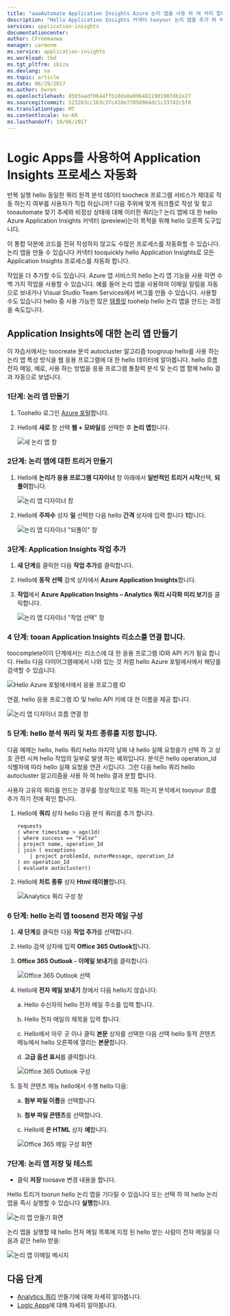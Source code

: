```yaml
---
title: "aaaAutomate Application Insights Azure 논리 앱을 사용 하 여 처리 합니다."
description: "Hello Application Insights 커넥터 tooyour 논리 앱을 추가 하 여 반복 가능한 프로세스 신속 하 게 자동화할 수 방법을 알아봅니다."
services: application-insights
documentationcenter: 
author: CFreemanwa
manager: carmonm
ms.service: application-insights
ms.workload: tbd
ms.tgt_pltfrm: ibiza
ms.devlang: na
ms.topic: article
ms.date: 06/29/2017
ms.author: bwren
ms.openlocfilehash: 8565aadf0644ffb10da8a0964821901907db2e27
ms.sourcegitcommit: 523283cc1b3c37c428e77850964dc1c33742c5f0
ms.translationtype: MT
ms.contentlocale: ko-KR
ms.lasthandoff: 10/06/2017
---
```

# <a name="automate-application-insights-processes-by-using-logic-apps"></a>Logic Apps를 사용하여 Application Insights 프로세스 자동화

반복 실행 hello 동일한 쿼리 원격 분석 데이터 toocheck 프로그램 서비스가 제대로 작동 하는지 여부를 사용자가 직접 하십니까? 다음 주위에 맞게 워크플로 작성 및 찾고 tooautomate 찾기 추세와 비정상 상태에 대해 이러한 쿼리는? 논리 앱에 대 한 hello Azure Application Insights 커넥터 (preview)는이 목적을 위해 hello 오른쪽 도구입니다.

이 통합 덕분에 코드를 전혀 작성하지 않고도 수많은 프로세스를 자동화할 수 있습니다. 논리 앱을 만들 수 있습니다 커넥터 tooquickly hello Application Insights로 모든 Application Insights 프로세스를 자동화 합니다. 

작업을 더 추가할 수도 있습니다. Azure 앱 서비스의 hello 논리 앱 기능을 사용 하면 수백 가지 작업을 사용할 수 있습니다. 예를 들어 논리 앱을 사용하여 이메일 알림을 자동으로 보내거나 Visual Studio Team Services에서 버그를 만들 수 있습니다. 사용할 수도 있습니다 hello 중 사용 가능한 많은 [템플릿](https://docs.microsoft.com/azure/logic-apps/logic-apps-use-logic-app-templates) toohelp hello 논리 앱을 만드는 과정을 속도입니다. 

## <a name="create-a-logic-app-for-application-insights"></a>Application Insights에 대한 논리 앱 만들기

이 자습서에서는 toocreate 분석 autocluster 알고리즘 toogroup hello를 사용 하는 논리 앱 특성 방식을 웹 응용 프로그램에 대 한 hello 데이터에 알아봅니다. hello 흐름 전자 메일, 예로, 사용 하는 방법을 응용 프로그램 통찰력 분석 및 논리 앱 함께 hello 결과 자동으로 보냅니다. 

### <a name="step-1-create-a-logic-app"></a>1단계: 논리 앱 만들기
1. Toohello 로그인 [Azure 포털](https://portal.azure.com)합니다.
2. Hello에 **새로** 창 선택 **웹 + 모바일**를 선택한 후 **논리 앱**합니다.

    ![새 논리 앱 창](./media/automate-with-logic-apps/logicapp1.png)

### <a name="step-2-create-a-trigger-for-your-logic-app"></a>2단계: 논리 앱에 대한 트리거 만들기
1. Hello에 **논리가 응용 프로그램 디자이너** 창 아래에서 **일반적인 트리거 시작**선택, **되풀이**합니다.

    ![논리 앱 디자이너 창](./media/automate-with-logic-apps/logicapp2.png)

2. Hello에 **주파수** 상자 **일** 선택한 다음 hello **간격** 상자에 입력 합니다 **1**합니다.

    ![논리 앱 디자이너 "되풀이" 창](./media/automate-with-logic-apps/step2b.png)

### <a name="step-3-add-an-application-insights-action"></a>3단계: Application Insights 작업 추가
1. **새 단계**를 클릭한 다음 **작업 추가**를 클릭합니다.

2. Hello에 **동작 선택** 검색 상자에서 **Azure Application Insights**합니다.

3. **작업**에서 **Azure Application Insights – Analytics 쿼리 시각화 미리 보기**를 클릭합니다.

    ![논리 앱 디자이너 "작업 선택" 창](./media/automate-with-logic-apps/flow2.png)

### <a name="step-4-connect-tooan-application-insights-resource"></a>4 단계: tooan Application Insights 리소스를 연결 합니다.

toocomplete이이 단계에서는 리소스에 대 한 응용 프로그램 ID와 API 키가 필요 합니다. Hello 다음 다이어그램에에서 나와 있는 것 처럼 hello Azure 포털에서에서 해당를 검색할 수 있습니다.

![Hello Azure 포털에서에서 응용 프로그램 ID](./media/automate-with-logic-apps/appid.png) 

연결, hello 응용 프로그램 ID 및 hello API 키에 대 한 이름을 제공 합니다.

![논리 앱 디자이너 흐름 연결 창](./media/automate-with-logic-apps/flow3.png)

### <a name="step-5-specify-hello-analytics-query-and-chart-type"></a>5 단계: hello 분석 쿼리 및 차트 종류를 지정 합니다.
다음 예제는 hello, hello 쿼리 hello 마지막 날짜 내 hello 실패 요청을가 선택 하 고 상호 관련 시켜 hello 작업의 일부로 발생 하는 예외입니다. 분석은 hello operation_Id 식별자에 따라 hello 실패 요청을 연관 시킵니다. 그런 다음 hello 쿼리 hello autocluster 알고리즘을 사용 하 여 hello 결과 분할 합니다. 

사용자 고유의 쿼리를 만드는 경우를 정상적으로 작동 하는지 분석에서 tooyour 흐름 추가 하기 전에 확인 합니다.

1. Hello에 **쿼리** 상자 hello 다음 분석 쿼리를 추가 합니다. 

    ```
    requests
    | where timestamp > ago(1d)
    | where success == "False"
    | project name, operation_Id
    | join ( exceptions
        | project problemId, outerMessage, operation_Id
    ) on operation_Id
    | evaluate autocluster()
    ```

2. Hello에 **차트 종류** 상자 **Html 테이블**합니다.

    ![Analytics 쿼리 구성 창](./media/automate-with-logic-apps/flow4.png)

### <a name="step-6-configure-hello-logic-app-toosend-email"></a>6 단계: hello 논리 앱 toosend 전자 메일 구성

1. **새 단계**를 클릭한 다음 **작업 추가**를 선택합니다.

2. Hello 검색 상자에 입력 **Office 365 Outlook**합니다.

3. **Office 365 Outlook - 이메일 보내기**를 클릭합니다.

    ![Office 365 Outlook 선택](./media/automate-with-logic-apps/flow2b.png)

4. Hello에 **전자 메일 보내기** 창에서 다음 hello지 않습니다.

   a. Hello 수신자의 hello 전자 메일 주소를 입력 합니다.

   b. Hello 전자 메일의 제목을 입력 합니다.

   c. Hello에서 아무 곳 이나 클릭 **본문** 상자를 선택한 다음 선택 hello 동적 콘텐츠 메뉴에서 hello 오른쪽에 열리는 **본문**합니다.

   d. **고급 옵션 표시**를 클릭합니다.

      ![Office 365 Outlook 구성](./media/automate-with-logic-apps/flow5.png)

5. 동적 콘텐츠 메뉴 hello에서 수행 hello 다음:

    a. **첨부 파일 이름**을 선택합니다.

    b. **첨부 파일 콘텐츠**를 선택합니다.
    
    c. Hello에 **은 HTML** 상자 **예**합니다.

      ![Office 365 메일 구성 화면](./media/automate-with-logic-apps/flow7.png)

### <a name="step-7-save-and-test-your-logic-app"></a>7단계: 논리 앱 저장 및 테스트
* 클릭 **저장** toosave 변경 내용을 합니다.

Hello 트리거 toorun hello 논리 앱을 기다릴 수 있습니다 또는 선택 하 여 hello 논리 앱을 즉시 실행할 수 있습니다 **실행**합니다.

![논리 앱 만들기 화면](./media/automate-with-logic-apps/step7.png)

논리 앱을 실행할 때 hello 전자 메일 목록에 지정 된 hello 받는 사람이 전자 메일을 다음과 같은 hello 받을:

![논리 앱 이메일 메시지](./media/automate-with-logic-apps/flow9.png)

## <a name="next-steps"></a>다음 단계

- [Analytics 쿼리](app-insights-analytics-using.md) 만들기에 대해 자세히 알아봅니다.
- [Logic Apps](https://docs.microsoft.com/azure/logic-apps/logic-apps-what-are-logic-apps)에 대해 자세히 알아봅니다.



<!--Link references-->





